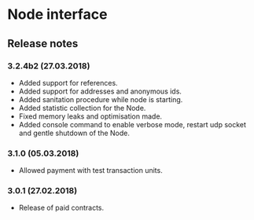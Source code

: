 Node interface
==================================
Release notes
-------------

### 3.2.4b2 (27.03.2018)

* Added support for references.
* Added support for addresses and anonymous ids.
* Added sanitation procedure while node is starting.
* Added statistic collection for the Node.
* Fixed memory leaks and optimisation made.
* Added console command to enable verbose mode, restart udp socket and gentle shutdown of the Node.

### 3.1.0 (05.03.2018)

* Allowed payment with test transaction units.

### 3.0.1 (27.02.2018)

* Release of paid contracts. 